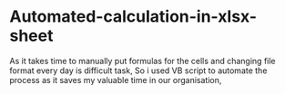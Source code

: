 # Automated-calculation-in-xlsx-sheet
As it takes time to manually put formulas for the cells and changing file format every day is difficult task, So i used VB script to automate the process as it saves my valuable time in our organisation,
